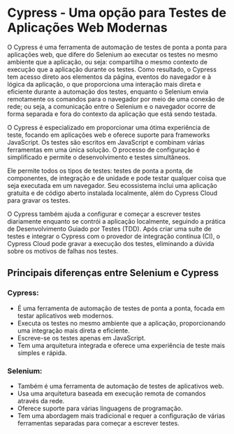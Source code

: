 # Cypress - Uma opção para Testes de Aplicações Web Modernas

O Cypress é uma ferramenta de automação de testes de ponta a ponta para aplicações web, que difere do Selenium ao executar os testes no mesmo ambiente que a aplicação, ou seja:  compartilha o mesmo contexto de execução que a aplicação durante os testes. Como resultado, o Cypress tem acesso direto aos elementos da página, eventos do navegador e à lógica da aplicação, o que proporciona uma interação mais direta e eficiente durante a automação dos testes, enquanto o Selenium envia remotamente os comandos para o navegador por meio de uma conexão de rede; ou seja, a comunicação entre o Selenium e o navegador ocorre de forma separada e fora do contexto da aplicação que está sendo testada.

O Cypress é especializado em proporcionar uma ótima experiência de teste, focando em aplicações web e oferece suporte para frameworks JavaScript. Os testes são escritos em JavaScript e combinam várias ferramentas em uma única solução. O processo de configuração é simplificado e permite o desenvolvimento e testes simultâneos. 

Ele permite todos os tipos de testes: testes de ponta a ponta, de componentes, de integração e de unidade e pode testar qualquer coisa que seja executada em um navegador. Seu ecossistema inclui uma aplicação gratuita e de código aberto instalada localmente, além do Cypress Cloud para gravar os testes.

O Cypress também ajuda a configurar e começar a escrever testes diariamente enquanto se contrói a aplicação localmente, seguindo a prática de Desenvolvimento Guiado por Testes (TDD). Após criar uma suíte de testes e integrar o Cypress com o provedor de integração contínua (CI), o Cypress Cloud pode gravar a execução dos testes, eliminando a dúvida sobre os motivos de falhas nos testes.

## Principais diferenças entre Selenium e Cypress

### Cypress:

* É uma ferramenta de automação de testes de ponta a ponta, focada em testar aplicativos web modernos.
* Executa os testes no mesmo ambiente que a aplicação, proporcionando uma integração mais direta e eficiente.
* Escreve-se os testes apenas em JavaScript.
* Tem uma arquitetura integrada e oferece uma experiência de teste mais simples e rápida.

### Selenium:

* Também é uma ferramenta de automação de testes de aplicativos web.
* Usa uma arquitetura baseada em execução remota de comandos através da rede.
* Oferece suporte para várias linguagens de programação.
* Tem uma abordagem mais tradicional e requer a configuração de várias ferramentas separadas para começar a escrever testes.

